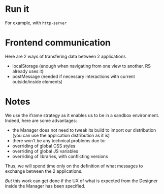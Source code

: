 # Run it
For example, with `http-server`

# Frontend communication
Here are 2 ways of transfering data between 2 applications
- localStorage (enough when navigating from one view to another. RS already uses it)
- postMessage (needed if necessary interactions with current outside/inside elements)

# Notes
We use the iframe strategy as it enables us to be in a sandbox environment. Indeed, here are some advantages:
- the Manager does not need to tweak its build to import our distribution (you can use the application distribution as it is)
- there won't be any technical problems due to:
 - overriding of global CSS styles
 - overriding of global JS variables
 - overriding of libraries, with conflicting versions

Thus, we will spend time only on the definition of what messages to exchange between the 2 applications.

*But* this work can get done if the UX of what is expected from the Designer inside the Manager has been specified.
